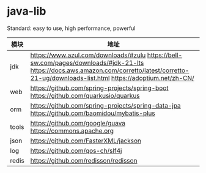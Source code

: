# java-lib
Standard: easy to use, high performance, powerful

| 模块 | 地址 | 
|-|-|
| jdk | https://www.azul.com/downloads/#zulu https://bell-sw.com/pages/downloads/#jdk-21-lts https://docs.aws.amazon.com/corretto/latest/corretto-21-ug/downloads-list.html https://adoptium.net/zh-CN/ |
| web | https://github.com/spring-projects/spring-boot https://github.com/quarkusio/quarkus |
| orm | https://github.com/spring-projects/spring-data-jpa https://github.com/baomidou/mybatis-plus | 
| tools | https://github.com/google/guava https://commons.apache.org |
| json | https://github.com/FasterXML/jackson |
| log | https://github.com/qos-ch/slf4j |
| redis | https://github.com/redisson/redisson |

